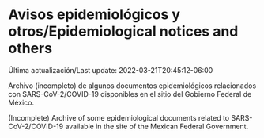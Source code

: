 # Avisos epidemiológicos y otros/Epidemiological notices and others

Última actualización/Last update: 2022-03-21T20:45:12-06:00

Archivo (incompleto) de algunos documentos epidemiológicos relacionados con SARS-CoV-2/COVID-19 disponibles en el sitio del Gobierno Federal de México.

(Incomplete) Archive of some epidemiological documents related to SARS-CoV-2/COVID-19 available in the site of the Mexican Federal Government.

